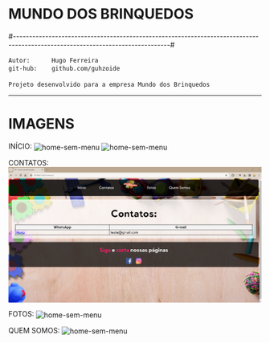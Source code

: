 # MUNDO DOS BRINQUEDOS

#------------------------------------------------------------------------------------------------------------------------------#
	
	Autor:		Hugo Ferreira                                                       
	git-hub:	github.com/guhzoide                                                     

	Projeto desenvolvido para a empresa Mundo dos Brinquedos
-----------------------------------------------------------------------------------------------------------------------------------------------------------------------

# IMAGENS
INÍCIO:
<img align="center" alt="home-sem-menu" src="https://github.com/guhzoide/mundo_dos_brinquedos/tree/master/project_images/inicio.png">
<img align="center" alt="home-sem-menu" src="https://github.com/guhzoide/mundo_dos_brinquedos/tree/master/project_images/inicio_footer.png">

CONTATOS:
<img align="center" alt="home-sem-menu" src="https://github.com/guhzoide/mundo_dos_brinquedos/blob/master/project_images/contatos.png">

FOTOS:
<img align="center" alt="home-sem-menu" src="https://github.com/guhzoide/mundo_dos_brinquedos/tree/master/project_images/fotos.png">

QUEM SOMOS:
<img align="center" alt="home-sem-menu" src="https://github.com/guhzoide/mundo_dos_brinquedos/tree/master/project_images/quem_somos.png">
